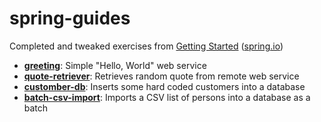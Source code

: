 # spring-guides

Completed and tweaked exercises from [Getting Started](https://spring.io/guides) ([spring.io](https://spring.io/guides))

* **[greeting](https://github.com/OCExercise/spring-guides/tree/master/greeting)**: Simple "Hello, World" web service
* **[quote-retriever](https://github.com/OCExercise/spring-guides/tree/master/quote-retriever)**: Retrieves random quote from remote web service
* **[customber-db](https://github.com/OCExercise/spring-guides/tree/master/customer-db)**: Inserts some hard coded customers into a database
* **[batch-csv-import](https://github.com/OCExercise/spring-guides/tree/master/batch-csv-import)**: Imports a CSV list of persons into a database as a batch
